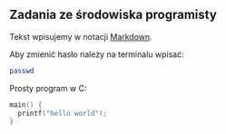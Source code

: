 ## Zadania ze środowiska programisty

Tekst wpisujemy w notacji [Markdown](http://daringfireball.net/projects/markdown/basics).

Aby zmienić hasło należy na terminalu wpisać:

```sh
passwd
```

Prosty program w C:

```c
main() {
  printf("hello world");
}
